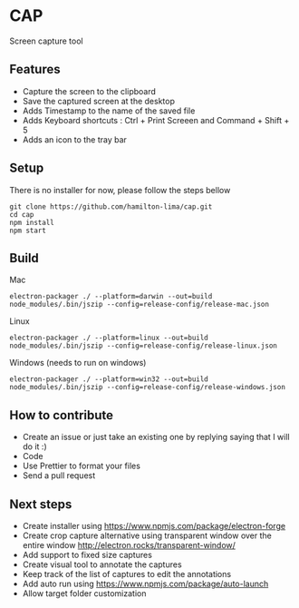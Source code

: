 # CAP
Screen capture tool

## Features 

- Capture the screen to the clipboard
- Save the captured screen at the desktop
- Adds Timestamp to the name of the saved file
- Adds Keyboard shortcuts : Ctrl + Print Screeen and Command + Shift + 5 
- Adds an icon to the tray bar 

## Setup

There is no installer for now, please follow the steps bellow
```
git clone https://github.com/hamilton-lima/cap.git
cd cap
npm install
npm start 
```
## Build

Mac
```
electron-packager ./ --platform=darwin --out=build
node_modules/.bin/jszip --config=release-config/release-mac.json 
```

Linux
```
electron-packager ./ --platform=linux --out=build
node_modules/.bin/jszip --config=release-config/release-linux.json 
```

Windows (needs to run on windows)
```
electron-packager ./ --platform=win32 --out=build
node_modules/.bin/jszip --config=release-config/release-windows.json 
```

## How to contribute

- Create an issue or just take an existing one by replying saying that I will do it :)
- Code
- Use Prettier to format your files
- Send a pull request


## Next steps

- Create installer using https://www.npmjs.com/package/electron-forge
- Create crop capture alternative using transparent window over the entire window http://electron.rocks/transparent-window/
- Add support to fixed size captures
- Create visual tool to annotate the captures
- Keep track of the list of captures to edit the annotations
- Add auto run using https://www.npmjs.com/package/auto-launch
- Allow target folder customization

